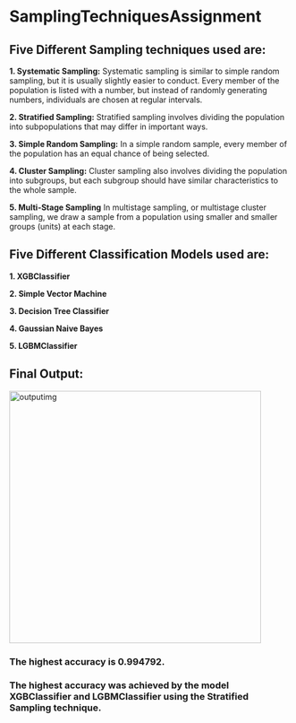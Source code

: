 # SamplingTechniquesAssignment
## Five Different Sampling techniques used are:
**1. Systematic Sampling:**
      Systematic sampling is similar to simple random sampling, but it is usually slightly easier to conduct. Every member of the population is listed with a number, but instead of randomly generating numbers, individuals are chosen at regular intervals.
      
**2. Stratified Sampling:**
      Stratified sampling involves dividing the population into subpopulations that may differ in important ways.
      
**3. Simple Random Sampling:**
      In a simple random sample, every member of the population has an equal chance of being selected.
      
**4. Cluster Sampling:**
      Cluster sampling also involves dividing the population into subgroups, but each subgroup should have similar characteristics to the whole sample.
      
**5. Multi-Stage Sampling**
      In multistage sampling, or multistage cluster sampling, we draw a sample from a population using smaller and smaller groups (units) at each stage.


## Five Different Classification Models used are:
**1. XGBClassifier**

**2. Simple Vector Machine**

**3. Decision Tree Classifier**

**4. Gaussian Naive Bayes**

**5. LGBMClassifier**

## Final Output:
<img width="450" alt="outputimg" src="https://user-images.githubusercontent.com/72309997/219963173-077458a4-e99e-4318-9d74-8caf516b07cc.png">

### The highest accuracy is 0.994792.
### The highest accuracy was achieved by the model XGBClassifier and LGBMClassifier using the Stratified Sampling technique.
